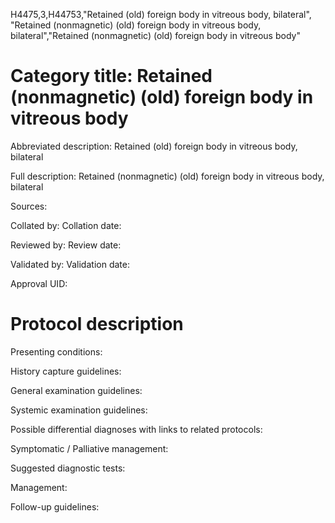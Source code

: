 H4475,3,H44753,"Retained (old) foreign body in vitreous body, bilateral", "Retained (nonmagnetic) (old) foreign body in vitreous body, bilateral","Retained (nonmagnetic) (old) foreign body in vitreous body"
# Category title: Retained (nonmagnetic) (old) foreign body in vitreous body

Abbreviated description: Retained (old) foreign body in vitreous body, bilateral

Full description: Retained (nonmagnetic) (old) foreign body in vitreous body, bilateral

Sources:

Collated by:
Collation date:

Reviewed by:
Review date:

Validated by:
Validation date:

Approval UID:

# Protocol description

Presenting conditions:

History capture guidelines:

General examination guidelines:

Systemic examination guidelines:

Possible differential diagnoses with links to related protocols:

Symptomatic / Palliative management:

Suggested diagnostic tests:

Management:

Follow-up guidelines:
